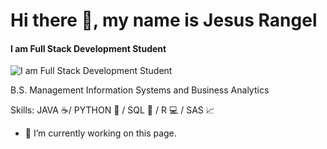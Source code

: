# Hi there 👋, my name is Jesus Rangel
#### I am Full Stack Development Student
![I am Full Stack Development Student](https://res.cloudinary.com/dmsxwwfb5/image/upload/v1595866967/full-stack-devlopment-min.png)

B.S. Management Information Systems and Business Analytics

Skills: JAVA ☕/ PYTHON 🐍 / SQL 🔑 / R 💻 / SAS 📈

- 🔭 I’m currently working on this page. 




